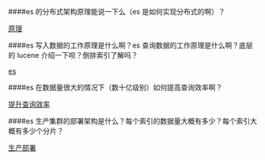 ####es 的分布式架构原理能说一下么（es 是如何实现分布式的啊）？

[原理](https://blog.csdn.net/qq_22186183/article/details/102859785)

####es 写入数据的工作原理是什么啊？es 查询数据的工作原理是什么啊？底层的 lucene 介绍一下呗？倒排索引了解吗？

[es](https://www.jianshu.com/p/d6fd7e8cf220)

####es 在数据量很大的情况下（数十亿级别）如何提高查询效率啊？

[提升查询效率](https://www.jianshu.com/p/fa510352ce1a)

####es 生产集群的部署架构是什么？每个索引的数据量大概有多少？每个索引大概有多少个分片？

[生产部署](https://blog.csdn.net/weixin_39388918/article/details/97624125)

